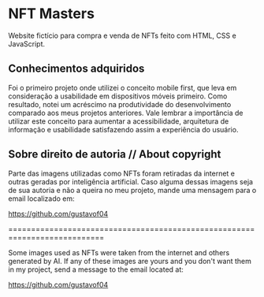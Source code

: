 # NFT Masters
Website fictício para compra e venda de NFTs feito com HTML, CSS e JavaScript. 

## Conhecimentos adquiridos
Foi o primeiro projeto onde utilizei o conceito mobile first, que leva em consideração a usabilidade em dispositivos móveis primeiro. Como resultado, notei um acréscimo na produtividade do desenvolvimento comparado aos meus projetos anteriores. Vale lembrar a importância de utilizar este conceito para aumentar a acessibilidade, arquitetura de informação e usabilidade satisfazendo assim a experiência do usuário.

## Sobre direito de autoria // About copyright
Parte das imagens utilizadas como NFTs foram retiradas da internet e outras geradas por inteligência artificial. Caso alguma dessas imagens seja de sua autoria e não a queira no meu projeto, mande uma mensagem para o email localizado em: 

https://github.com/gustavof04

===========================================================================

Some images used as NFTs were taken from the internet and others generated by AI. If any of these images are yours and you don't want them in my project, send a message to the email located at: 

https://github.com/gustavof04

